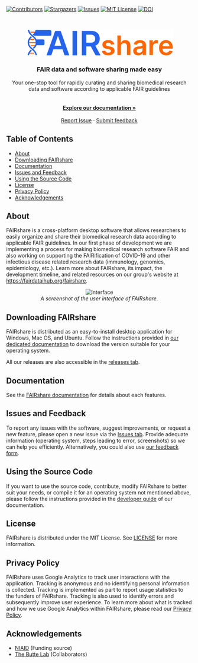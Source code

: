 [![Contributors][contributors-shield]][contributors-url]
[![Stargazers][stars-shield]][stars-url]
[![Issues][issues-shield]][issues-url]
[![MIT License][license-shield]][license-url]
[![DOI](https://zenodo.org/badge/DOI/10.5281/zenodo.6369429.svg)](https://doi.org/10.5281/zenodo.6369429)

<!-- HEADER -->
<br />
<p align="center">
  <a href="#">
    <img src="/src/assets/brand/logo-with-name.png" alt="Logo" width="400">
  </a>

  <h3 align="center">FAIR data and software sharing made easy</h3>

  <p align="center">
    Your one-stop tool for rapidly curating and sharing biomedical research data and software according to applicable FAIR guidelines <br/>
    <br />
    <br />
    <a href="https://docs.fairshareapp.io/docs/intro"><strong>Explore our documentation »</strong></a>
    <br />
    <br />
    <a href="https://github.com/fairdataihub/FAIRshare/issues/new/choose">Report Issue</a>
    ·
    <a href="https://fairdataihub.org/contact-us">Submit feedback </a>
  </p>
</p>

<!-- TABLE OF CONTENTS -->

## Table of Contents

- [About](#about)
- [Downloading FAIRshare](#Downloading-FAIRshare)
- [Documentation](#Documentation)
- [Issues and Feedback](#Issues-and-Feedback)
- [Using the Source Code](#Using-the-Source-Code)
- [License](#license)
- [Privacy Policy](#Privacy-Policy)
- [Acknowledgements](#acknowledgements)

## About

FAIRshare is a cross-platform desktop software that allows researchers to easily organize and share their biomedical research data according to applicable FAIR guidelines. In our first phase of development we are implementing a process for making biomedical research software FAIR and also working on supporting the FAIRification of COVID-19 and other infectious disease related research data (immunology, genomics, epidemiology, etc.). Learn more about FAIRshare, its impact, the development timeline, and related resources on our group's website at https://fairdataihub.org/fairshare.

<p align="center">
  <img src="https://github.com/fairdataihub/fairdataihub-website/blob/main/public/images/hero/fairshare-macos.png" alt="interface" width="600">
  <br/>
  <i> A screenshot of the user interface of FAIRshare. </i>
  </img>
</p>

## Downloading FAIRshare

FAIRshare is distributed as an easy-to-install desktop application for Windows, Mac OS, and Ubuntu. Follow the instructions provided in [our dedicated documentation](https://docs.fairshareapp.io/docs/getting-started/download-fairshare) to download the version suitable for your operating system.

All our releases are also accessible in the [releases tab](https://github.com/fairdataihub/FAIRshare/releases/latest).

## Documentation

See the [FAIRshare documentation](https://docs.fairshareapp.io/docs/intro) for details about each features.

## Issues and Feedback

To report any issues with the software, suggest improvements, or request a new feature, please open a new issue via the [Issues tab](https://github.com/fairdataihub/FAIRshare/issues). Provide adequate information (operating system, steps leading to error, screenshots) so we can help you efficiently. Alternatively, you could also use [our feedback form](https://fairdataihub.org/contact-us).

## Using the Source Code

If you want to use the source code, contribute, modify FAIRshare to better suit your needs, or compile it for an operating system not mentioned above, please follow the instructions provided in the [developer guide](https://docs.fairshareapp.io/docs/developer-documentation/project-setup) of our documentation.

## License

FAIRshare is distributed under the MIT License. See [LICENSE](https://github.com/fairdataihub/FAIRshare/blob/main/LICENSE) for more information.

## Privacy Policy

FAIRshare uses Google Analytics to track user interactions with the application. Tracking is anonymous and no identifying personal information is collected. Tracking is implemented as part to report usage statistics to the funders of FAIRshare. Tracking is also used to identify errors and subsequently improve user experience. To learn more about what is tracked and how we use Google Analytics within FAIRshare, please read our [Privacy Policy](https://docs.fairshareapp.io/docs/privacypolicy).

## Acknowledgements

- [NIAID](https://www.niaid.nih.gov/) (Funding source)
- [The Butte Lab](https://buttelab.ucsf.edu/) (Collaborators)

[contributors-shield]: https://img.shields.io/github/contributors/fairdataihub/FAIRshare.svg?style=flat-square
[contributors-url]: https://github.com/fairdataihub/FAIRshare/graphs/contributors
[stars-shield]: https://img.shields.io/github/stars/fairdataihub/FAIRshare.svg?style=flat-square
[stars-url]: https://github.com/fairdataihub/FAIRshare/stargazers
[issues-shield]: https://img.shields.io/github/issues/fairdataihub/FAIRshare.svg?style=flat-square
[issues-url]: https://github.com/fairdataihub/FAIRshare/issues
[license-shield]: https://img.shields.io/github/license/fairdataihub/FAIRshare.svg?style=flat-square
[license-url]: https://github.com/fairdataihub/FAIRshare/blob/main/LICENSE
